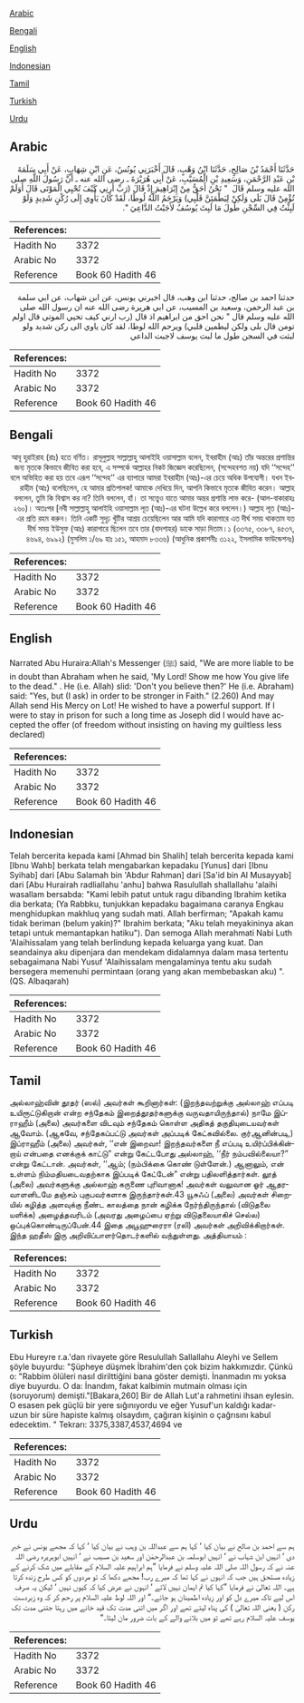 [Arabic](#arabic)

[Bengali](#bengali)

[English](#english)

[Indonesian](#indonesian)

[Tamil](#tamil)

[Turkish](#turkish)

[Urdu](#urdu)

## Arabic


<div dir="rtl" lang="ar" style={{fontSize:'larger',backgroundColor:'#f8f9fa',padding:20}}>
حَدَّثَنَا أَحْمَدُ بْنُ صَالِحٍ، حَدَّثَنَا ابْنُ وَهْبٍ، قَالَ أَخْبَرَنِي يُونُسُ، عَنِ ابْنِ شِهَابٍ، عَنْ أَبِي سَلَمَةَ بْنِ عَبْدِ الرَّحْمَنِ، وَسَعِيدِ بْنِ الْمُسَيَّبِ، عَنْ أَبِي هُرَيْرَةَ ـ رضى الله عنه ـ أَنَّ رَسُولَ اللَّهِ صلى الله عليه وسلم قَالَ ‏ "‏ نَحْنُ أَحَقُّ مِنْ إِبْرَاهِيمَ إِذْ قَالَ ‏(‏رَبِّ أَرِنِي كَيْفَ تُحْيِي الْمَوْتَى قَالَ أَوَلَمْ تُؤْمِنْ قَالَ بَلَى وَلَكِنْ لِيَطْمَئِنَّ قَلْبِي‏)‏ وَيَرْحَمُ اللَّهُ لُوطًا، لَقَدْ كَانَ يَأْوِي إِلَى رُكْنٍ شَدِيدٍ وَلَوْ لَبِثْتُ فِي السِّجْنِ طُولَ مَا لَبِثَ يُوسُفُ لأَجَبْتُ الدَّاعِيَ ‏"‏‏.‏
</div>
<div style={{backgroundColor:'#f8f9fa',padding:20, marginBottom: 10}}><table> <thead> <tr> <th>References:</th> <th></th> </tr> </thead> <tbody><tr><td>Hadith No</td><td>3372</td></tr><tr><td>Arabic No</td><td>3372</td></tr><tr><td>Reference</td><td>Book 60 Hadith 46</td></tr></tbody></table></div>


<div dir="rtl" lang="ar" style={{fontSize:'larger',backgroundColor:'#f8f9fa',padding:20}}>
حدثنا احمد بن صالح، حدثنا ابن وهب، قال اخبرني يونس، عن ابن شهاب، عن ابي سلمة بن عبد الرحمن، وسعيد بن المسيب، عن ابي هريرة رضى الله عنه ان رسول الله صلى الله عليه وسلم قال " نحن احق من ابراهيم اذ قال (رب ارني كيف تحيي الموتى قال اولم تومن قال بلى ولكن ليطمين قلبي) ويرحم الله لوطا، لقد كان ياوي الى ركن شديد ولو لبثت في السجن طول ما لبث يوسف لاجبت الداعي
</div>
<div style={{backgroundColor:'#f8f9fa',padding:20, marginBottom: 10}}><table> <thead> <tr> <th>References:</th> <th></th> </tr> </thead> <tbody><tr><td>Hadith No</td><td>3372</td></tr><tr><td>Arabic No</td><td>3372</td></tr><tr><td>Reference</td><td>Book 60 Hadith 46</td></tr></tbody></table></div>

## Bengali


<div dir="rtl" lang="bn" style={{fontSize:'larger',backgroundColor:'#f8f9fa',padding:20}}>
আবূ হুরাইরাহ (রাঃ) হতে বর্ণিত। রাসূলুল্লাহ সাল্লাল্লাহু আলাইহি ওয়াসাল্লাম বলেন, ইবরাহীম (আঃ) তাঁর অন্তরের প্রশান্তির জন্য মৃতকে কিভাবে জীবিত করা হবে, এ সম্পর্কে আল্লাহর নিকট জিজ্ঞেস করেছিলেন, (সন্দেহবশত নয়) যদি ‘‘সন্দেহ’’ বলে অভিহিত করা হয় তবে এরূপ ‘‘সন্দেহ’’ এর ব্যাপারে আমরা ইবরাহীম (আঃ)-এর চেয়ে অধিক উপযোগী। যখন ইবরাহীম (আঃ) বলেছিলেন, হে আমার প্রতিপালক! আমাকে দেখিয়ে দিন, আপনি কিভাবে মৃতকে জীবিত করেন। আল্লাহ বললেন, তুমি কি বিশ্বাস কর না? তিনি বললেন, হাঁ। তা সত্ত্বেও যাতে আমার অন্তর প্রশান্তি লাভ করে- (আল-বাকারাহঃ ২৬০)। অতঃপর [নবী সাল্লাল্লাহু আলাইহি ওয়াসাল্লাম লূত (আঃ)-এর ঘটনা উল্লেখ করে বললেন।) আল্লাহ লূত (আঃ)-এর প্রতি রহম করুন। তিনি একটি সুদৃঢ় খুঁটির আশ্রয় চেয়েছিলেন আর আমি যদি কারাগারে এত দীর্ঘ সময় থাকতাম যত দীর্ঘ সময় ইউসুফ (আঃ) কারাগারে ছিলেন তবে তার (বাদশাহর) ডাকে সাড়া দিতাম।১ (৩৩৭৫, ৩৩৮৭, ৪৫৩৭, ৪৬৯৪, ৬৯৯২) (মুসলিম ১/৬৯ হাঃ ১৫১, আহমাদ ৮৩৩৬) (আধুনিক প্রকাশনীঃ ৩১২২, ইসলামিক ফাউন্ডেশনঃ)
</div>
<div style={{backgroundColor:'#f8f9fa',padding:20, marginBottom: 10}}><table> <thead> <tr> <th>References:</th> <th></th> </tr> </thead> <tbody><tr><td>Hadith No</td><td>3372</td></tr><tr><td>Arabic No</td><td>3372</td></tr><tr><td>Reference</td><td>Book 60 Hadith 46</td></tr></tbody></table></div>

## English


<div dir="ltr" lang="en" style={{fontSize:'larger',backgroundColor:'#f8f9fa',padding:20}}>
Narrated Abu Huraira:Allah's Messenger (ﷺ) said, "We are more liable to be in doubt than Abraham when he said, 'My Lord! Show me how You give life to the dead." . He (i.e. Allah) slid: 'Don't you believe then?' He (i.e. Abraham) said: "Yes, but (I ask) in order to be stronger in Faith." (2.260) And may Allah send His Mercy on Lot! He wished to have a powerful support. If I were to stay in prison for such a long time as Joseph did I would have accepted the offer (of freedom without insisting on having my guiltless less declared)
</div>
<div style={{backgroundColor:'#f8f9fa',padding:20, marginBottom: 10}}><table> <thead> <tr> <th>References:</th> <th></th> </tr> </thead> <tbody><tr><td>Hadith No</td><td>3372</td></tr><tr><td>Arabic No</td><td>3372</td></tr><tr><td>Reference</td><td>Book 60 Hadith 46</td></tr></tbody></table></div>

## Indonesian


<div dir="ltr" lang="id" style={{fontSize:'larger',backgroundColor:'#f8f9fa',padding:20}}>
Telah bercerita kepada kami [Ahmad bin Shalih] telah bercerita kepada kami [Ibnu Wahb] berkata telah mengabarkan kepadaku [Yunus] dari [Ibnu Syihab] dari [Abu Salamah bin 'Abdur Rahman] dari [Sa'id bin Al Musayyab] dari [Abu Hurairah radliallahu 'anhu] bahwa Rasulullah shallallahu 'alaihi wasallam bersabda: "Kami lebih patut untuk ragu dibanding Ibrahim ketika dia berkata; (Ya Rabbku, tunjukkan kepadaku bagaimana caranya Engkau menghidupkan makhluq yang sudah mati. Allah berfirman; "Apakah kamu tidak beriman (belum yakin)?" Ibrahim berkata; "Aku telah meyakininya akan tetapi untuk memantapkan hatiku"). Dan semoga Allah merahmati Nabi Luth 'Alaihissalam yang telah berlindung kepada keluarga yang kuat. Dan seandainya aku dipenjara dan mendekam didalamnya dalam masa tertentu sebagaimana Nabi Yusuf 'Alaihissalam mengalaminya tentu aku sudah bersegera memenuhi permintaan (orang yang akan membebaskan aku) ". (QS. Albaqarah)
</div>
<div style={{backgroundColor:'#f8f9fa',padding:20, marginBottom: 10}}><table> <thead> <tr> <th>References:</th> <th></th> </tr> </thead> <tbody><tr><td>Hadith No</td><td>3372</td></tr><tr><td>Arabic No</td><td>3372</td></tr><tr><td>Reference</td><td>Book 60 Hadith 46</td></tr></tbody></table></div>

## Tamil


<div dir="ltr" lang="ta" style={{fontSize:'larger',backgroundColor:'#f8f9fa',padding:20}}>
அல்லாஹ்வின் தூதர் (ஸல்) அவர்கள் கூறினார்கள்: (இறந்தவற்றுக்கு அல்லாஹ் எப்படி உயிரூட்டுகிறான் என்ற சந்தேகம் இறைத்தூதர்களுக்கு வருவதாயிருந்தால்) நாமே இப்ராஹீம் (அலை) அவர்களை விடவும் சந்தேகம் கொள்ள அதிகத் தகுதியுடையவர்கள் ஆவோம். (ஆகவே, சந்தேகப்பட்டு அவர்கள் அப்படிக் கேட்கவில்லை. குர்ஆனின்படி,) இப்ராஹீம் (அலை) அவர்கள், ‘‘என் இறைவா! இறந்தவர்களை நீ எப்படி உயிர்ப்பிக்கின்றாய் என்பதை எனக்குக் காட்டு” என்று கேட்டபோது அல்லாஹ், ‘‘நீர் நம்பவில்லையா?” என்று கேட்டான். அவர்கள், ‘‘ஆம்; (நம்பிக்கை கொண் டுள்ளேன்.) ஆனாலும், என் உள்ளம் நிம்மதியடைவதற்காக இப்படிக் கேட்டேன்” என்று பதிலளித்தார்கள். லூத் (அலை) அவர்களுக்கு அல்லாஹ் கருணை புரிவானாக! அவர்கள் வலுவான ஓர் ஆதரவாளனிடமே தஞ்சம் புகுபவர்களாக இருந்தார்கள்.43 யூசுஃப் (அலை) அவர்கள் சிறையில் கழித்த அளவுக்கு நீண்ட காலத்தை நான் கழிக்க நேர்ந்திருந்தால் (விடுதலை யளிக்க) அழைத்தவரிடம் (அவரது அழைப்பை ஏற்று விடுதலையாகிச் செல்ல) ஒப்புக்கொண்டிருப்பேன்.44 இதை அபூஹுரைரா (ரலி) அவர்கள் அறிவிக்கிறார்கள். இந்த ஹதீஸ் இரு அறிவிப்பாளர்தொடர்களில் வந்துள்ளது. அத்தியாயம் :
</div>
<div style={{backgroundColor:'#f8f9fa',padding:20, marginBottom: 10}}><table> <thead> <tr> <th>References:</th> <th></th> </tr> </thead> <tbody><tr><td>Hadith No</td><td>3372</td></tr><tr><td>Arabic No</td><td>3372</td></tr><tr><td>Reference</td><td>Book 60 Hadith 46</td></tr></tbody></table></div>

## Turkish


<div dir="ltr" lang="tr" style={{fontSize:'larger',backgroundColor:'#f8f9fa',padding:20}}>
Ebu Hureyre r.a.'dan rivayete göre Resulullah Sallallahu Aleyhi ve Sellem şöyle buyurdu: "Şüpheye düşmek İbrahim'den çok bizim hakkımızdır. Çünkü o: "Rabbim ölüleri nasıl dirilttiğini bana göster demişti. İnanmadın mı yoksa diye buyurdu. O da: İnandım, fakat kalbimin mutmain olması için (soruyorum) demişti."[Bakara,260] Bir de Allah Lut'a rahmetini ihsan eylesin. O esasen pek güçlü bir yere sığınıyordu ve eğer Yusuf'un kaldığı kadar-uzun bir süre hapiste kalmış olsaydım, çağıran kişinin o çağrısını kabul edecektim. " Tekrarı: 3375,3387,4537,4694 ve
</div>
<div style={{backgroundColor:'#f8f9fa',padding:20, marginBottom: 10}}><table> <thead> <tr> <th>References:</th> <th></th> </tr> </thead> <tbody><tr><td>Hadith No</td><td>3372</td></tr><tr><td>Arabic No</td><td>3372</td></tr><tr><td>Reference</td><td>Book 60 Hadith 46</td></tr></tbody></table></div>

## Urdu


<div dir="rtl" lang="ur" style={{fontSize:'larger',backgroundColor:'#f8f9fa',padding:20}}>
ہم سے احمد بن صالح نے بیان کیا ‘ کہا ہم سے عبداللہ بن وہب نے بیان کیا ‘ کہا کہ مجھے یونس نے خبر دی ‘ انہیں ابن شہاب نے ‘ انہیں ابوسلمہ بن عبدالرحمٰن اور سعید بن مسیب نے ‘ انہیں ابوہریرہ رضی اللہ عنہ نے کہ رسول اللہ صلی اللہ علیہ وسلم نے فرمایا ”ہم ابراہیم علیہ السلام کے مقابلے میں شک کرنے کے زیادہ مستحق ہیں جب کہ انہوں نے کہا تھا کہ میرے رب! مجھے دکھا کہ تو مردوں کو کس طرح زندہ کرتا ہے۔ اللہ تعالیٰ نے فرمایا ”کہا کیا تم ایمان نہیں لائے ‘ انہوں نے عرض کیا کہ کیوں نہیں ‘ لیکن یہ صرف اس لیے تاکہ میرے دل کو اور زیادہ اطمینان ہو جائے۔“ اور اللہ لوط علیہ السلام پر رحم کر کہ وہ زبردست رکن ( یعنی اللہ تعالیٰ ) کی پناہ لیتے تھے اور اگر میں اتنی مدت تک قید خانے میں رہتا جتنی مدت تک یوسف علیہ السلام رہے تھے تو میں بلانے والے کے بات ضرور مان لیتا۔“
</div>
<div style={{backgroundColor:'#f8f9fa',padding:20, marginBottom: 10}}><table> <thead> <tr> <th>References:</th> <th></th> </tr> </thead> <tbody><tr><td>Hadith No</td><td>3372</td></tr><tr><td>Arabic No</td><td>3372</td></tr><tr><td>Reference</td><td>Book 60 Hadith 46</td></tr></tbody></table></div>